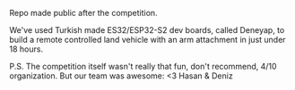 Repo made public after the competition.

We've used Turkish made ES32/ESP32-S2 dev boards, called Deneyap, to build a remote controlled land vehicle with an arm attachment in just under 18 hours.

P.S. The competition itself wasn't really that fun, don't recommend, 4/10 organization. But our team was awesome: <3 Hasan & Deniz
